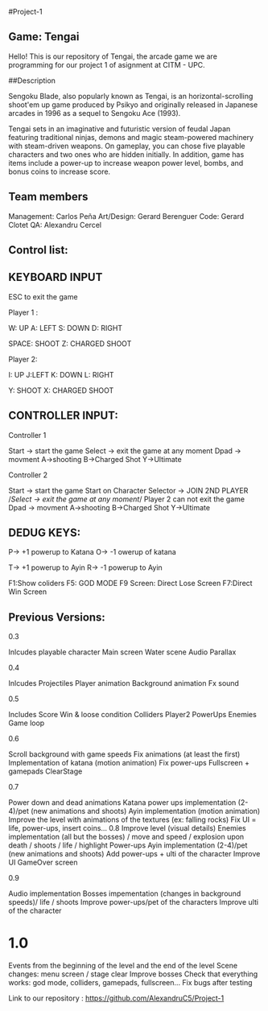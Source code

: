#Project-1




## Game: Tengai

  Hello! This is our repository of Tengai, the arcade game we are programming for our project 1 of asignment at CITM - UPC.


##Description

Sengoku Blade, also popularly known as Tengai, is an horizontal-scrolling shoot'em up game produced by Psikyo and originally released in Japanese arcades in 1996 as a sequel to Sengoku Ace (1993).

Tengai sets in an imaginative and futuristic version of feudal Japan featuring traditional ninjas, demons and magic steam-powered machinery with steam-driven weapons. On gameplay, you can chose five playable characters and two ones who are hidden initially. In addition, game has items include a power-up to increase weapon power level, bombs, and bonus coins to increase score.

## Team members

Management:	Carlos Peña
Art/Design:	Gerard Berenguer
Code:	Gerard Clotet
QA:	Alexandru Cercel


## Control list:



 
      
  
  ## KEYBOARD INPUT
ESC to exit the game 

Player 1 :

W: UP
A: LEFT
S: DOWN
D: RIGHT


SPACE: SHOOT
Z: CHARGED SHOOT




Player 2: 

I: UP
J:LEFT
K: DOWN
L: RIGHT


Y: SHOOT
X: CHARGED SHOOT




## CONTROLLER INPUT:


Controller 1 


Start -> start the game
Select -> exit the game at any moment
Dpad -> movment
A->shooting
B->Charged Shot
Y->Ultimate


Controller 2

Start -> start the game
Start on Character Selector -> JOIN 2ND PLAYER
/*Select -> exit the game at any moment*/ Player 2 can not exit the game
Dpad -> movment
A->shooting
B->Charged Shot
Y->Ultimate



## DEDUG KEYS:

P-> +1 powerup to Katana
O-> -1 owerup of katana

T-> +1 powerup to Ayin
R-> -1 powerup to Ayin

F1:Show coliders
F5: GOD MODE
F9 Screen: Direct Lose Screen
F7:Direct Win Screen




## Previous Versions:

0.3

Inlcudes playable character
Main screen
Water scene
Audio
Parallax

0.4

Inlcudes
Projectiles
Player animation
Background animation
Fx sound

0.5

Includes
Score
Win & loose condition
Colliders
Player2
PowerUps
Enemies
Game loop

0.6

Scroll background with game speeds
Fix animations (at least the first)
Implementation of katana (motion animation)
Fix power-ups
Fullscreen + gamepads
ClearStage

0.7

Power down and dead animations
Katana power ups implementation (2-4)/pet (new animations and shoots)
Ayin implementation (motion animation)
Improve the level with animations of the textures (ex: falling rocks)
Fix UI = life, power-ups, insert coins…
0.8
Improve level (visual details)
Enemies implementation (all but the bosses) / move and speed / explosion upon death / shoots / life / highlight
Power-ups Ayin implementation (2-4)/pet (new animations and shoots)
Add power-ups + ulti of the character
Improve UI
GameOver screen

0.9

Audio implementation
Bosses impementation (changes in background speeds)/ life / shoots
Improve power-ups/pet of the characters
Improve ulti of the character

# 1.0

Events from the beginning of the level and the end of the level
Scene changes: menu screen / stage clear
Improve bosses
Check that everything works: god mode, colliders, gamepads, fullscreen…
Fix bugs after testing


Link to our repository : https://github.com/AlexandruC5/Project-1
